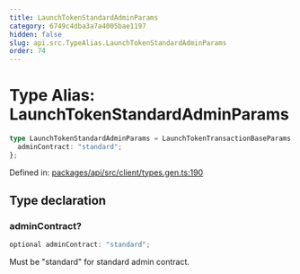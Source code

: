 ```yaml
---
title: LaunchTokenStandardAdminParams
category: 6749c4dba3a7a4005bae1197
hidden: false
slug: api.src.TypeAlias.LaunchTokenStandardAdminParams
order: 74
---
```


# Type Alias: LaunchTokenStandardAdminParams

```ts
type LaunchTokenStandardAdminParams = LaunchTokenTransactionBaseParams & {
  adminContract: "standard";
};
```

Defined in: [packages/api/src/client/types.gen.ts:190](https://github.com/zkcloudworker/minatokens-lib/blob/main/packages/api/src/client/types.gen.ts#L190)

## Type declaration

### adminContract?

```ts
optional adminContract: "standard";
```

Must be "standard" for standard admin contract.
